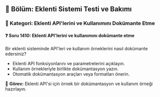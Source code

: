 ## 📘 Bölüm: Eklenti Sistemi Testi ve Bakımı  
### 🔹 Kategori: Eklenti API'lerini ve Kullanımını Dokümante Etme  
#### ❓ Soru 1410: Eklenti API'lerini ve kullanımını dokümante etme

Bir eklenti sisteminde API'leri ve kullanım örneklerini nasıl dokümante edersiniz?

- Eklenti API fonksiyonlarını ve parametrelerini açıklayın.
- Kullanım örnekleriyle birlikte dokümantasyon yazın.
- Otomatik dokümantasyon araçları veya formatları önerin.

🔧 **Görev:** Eklenti API'si için örnek bir dokümantasyon ve kullanım örneği hazırlayın.
